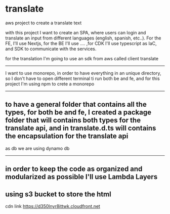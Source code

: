 # translate
aws project to create a translate text

with this project I want to create an SPA, where users can login and translate an input from different languages (english, spanish, etc..).
For the FE, I'll use Nextjs, for the BE I'll use .... ,for CDK I'll use typescript as IaC, and SDK to communicate with the services.


for the translation I'm going to use an sdk from aws called client translate

----------
I want to use monorepo, in order to have everything in an unique directory, so I don't have to open different terminal ti run both be and fe, and for this project I'm using npm to crete a monorepo 

----
to have a general folder that contains all the types, for both be and fe, I created a package folder that will contains both types for the translate api, and in translate.d.ts will contains the encapsulation for the translate api 
-----

as db we are using dynamo db

----
in order to keep the code as organized and modularized as possible I'll use Lambda Layers
--------
using s3 bucket to store the html
------
cdn link https://d350lnyr8ittwk.cloudfront.net

